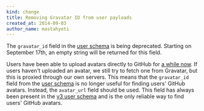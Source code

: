 ```yaml
---
kind: change
title: Removing Gravatar ID from user payloads
created_at: 2014-09-03
author_name: mastahyeti
---
```


The `gravatar_id` field in the [user
schema](https://developer.github.com/v3/users/) is being deprecated. Starting on
September 17th, an empty string will be returned for this field.

Users have been able to upload avatars directly to GitHub for [a while
now](https://github.com/blog/1803-switch-your-picture-with-ease). If users
haven't uploaded an avatar, we still try to fetch one from Gravatar, but this is
proxied through our own servers. This means that the `gravatar_id` field from
the [user schema](https://developer.github.com/v3/users/) is no longer useful
for finding users' GitHub avatars. Instead, the `avatar_url` field should be
used. This field has always been present in the [v3 user
schema](https://developer.github.com/v3/users/) and is the only reliable way to
find users' GitHub avatars. 

